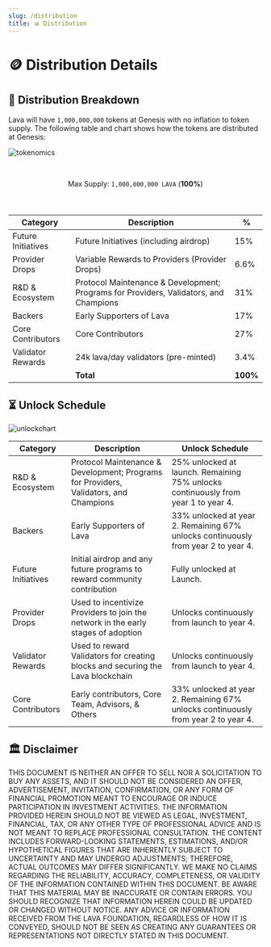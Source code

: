 ```yaml
---
slug: /distribution
title: 📊 Distribution
---
```




# 🪙 Distribution Details

## 🧮 Distribution Breakdown 

Lava will have `1,000,000,000` tokens at Genesis with no inflation to token supply. The following table and chart shows how the tokens are distributed at Genesis:

![tokenomics](/img/tokenomics/piegraph.png)

<center>

<br/>


Max Supply: `1,000,000,000 LAVA` (**100%**)

<br />

###

| Category               |  Description | %    |
|------------------------|--------------|------|
| Future Initiatives   |  Future Initiatives (including airdrop)       | 15%  |
| Provider Drops    |  Variable Rewards to Providers (Provider Drops)     | 6.6%  |
| R&D & Ecosystem      |  Protocol Maintenance & Development; Programs for Providers, Validators, and Champions     | 31%  |
| Backers            |  Early Supporters of Lava                                    | 17%  |
| Core Contributors         |  Core Contributors         | 27%  |
| Validator Rewards           |  24k lava/day validators (pre-minted)           | 3.4%  |
|                      |     **Total**         | **100%** |

</center>

## ⏳ Unlock Schedule

![unlockchart](/img/tokenomics/lava_token_unlock_distribution.png)


| Category             | Description                                                                                                           | Unlock Schedule                                                                                              |
|----------------------|-----------------------------------------------------------------------------------------------------------------------|--------------------------------------------------------------------------------------------------------------|
| R&D & Ecosystem      | Protocol Maintenance & Development; Programs for Providers, Validators, and Champions                                 | 25% unlocked at launch. Remaining 75% unlocks continuously from year 1 to year 4.                            |
| Backers              | Early Supporters of Lava                                                                                              | 33% unlocked at year 2. Remaining 67% unlocks continuously from year 2 to year 4.|
| Future Initiatives   | Initial airdrop and any future programs to reward community contribution                                              | Fully unlocked at Launch.                |
| Provider Drops       | Used to incentivize Providers to join the network in the early stages of adoption                                     | Unlocks continuously from launch to year 4.                |
| Validator Rewards    | Used to reward Validators for creating blocks and securing the Lava blockchain                                        | Unlocks continuously from launch to year 4.                |
| Core Contributors    | Early contributors, Core Team, Advisors, & Others                                                                     | 33% unlocked at year 2. Remaining 67% unlocks continuously from year 2 to year 4.                      |



## 🏛️ Disclaimer

THIS DOCUMENT IS NEITHER AN OFFER TO SELL NOR A SOLICITATION TO BUY ANY ASSETS, AND IT SHOULD NOT BE CONSIDERED AN OFFER, ADVERTISEMENT, INVITATION, CONFIRMATION, OR ANY FORM OF FINANCIAL PROMOTION MEANT TO ENCOURAGE OR INDUCE PARTICIPATION IN INVESTMENT ACTIVITIES. THE INFORMATION PROVIDED HEREIN SHOULD NOT BE VIEWED AS LEGAL, INVESTMENT, FINANCIAL, TAX, OR ANY OTHER TYPE OF PROFESSIONAL ADVICE AND IS NOT MEANT TO REPLACE PROFESSIONAL CONSULTATION.
THE CONTENT INCLUDES FORWARD-LOOKING STATEMENTS, ESTIMATIONS, AND/OR HYPOTHETICAL FIGURES THAT ARE INHERENTLY SUBJECT TO UNCERTAINTY AND MAY UNDERGO ADJUSTMENTS; THEREFORE, ACTUAL OUTCOMES MAY DIFFER SIGNIFICANTLY. WE MAKE NO CLAIMS REGARDING THE RELIABILITY, ACCURACY, COMPLETENESS, OR VALIDITY OF THE INFORMATION CONTAINED WITHIN THIS DOCUMENT. BE AWARE THAT THIS MATERIAL MAY BE INACCURATE OR CONTAIN ERRORS. YOU SHOULD RECOGNIZE THAT INFORMATION HEREIN COULD BE UPDATED OR CHANGED WITHOUT NOTICE. ANY ADVICE OR INFORMATION RECEIVED FROM THE LAVA FOUNDATION, REGARDLESS OF HOW IT IS CONVEYED, SHOULD NOT BE SEEN AS CREATING ANY GUARANTEES OR REPRESENTATIONS NOT DIRECTLY STATED IN THIS DOCUMENT.
